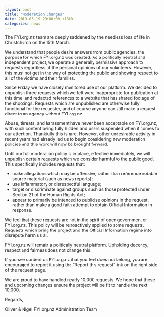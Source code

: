 ```yaml
---
layout: post
title: "Moderation Changes"
date: 2019-03-19 23:00:00 +1300
categories: news
---
```


The FYI.org.nz team are deeply saddened by the needless loss of life in Christchurch on the 15th March.

We understand that people desire answers from public agencies, the purpose for which FYI.org.nz was created. As a politically neutral and independent project, we operate a generally permissive approach to requests regardless of the personal opinions of our volunteers. However, this must not get in the way of protecting the public and showing respect to all of the victims and their families.

Since Friday we have closely monitored use of our platform.  We decided to unpublish three requests which we felt were inappropriate for publication at this time, and redacted references to a website that has shared footage of the shootings. Requests which are unpublished are otherwise fully functional for the requester, and of course anyone can still make a request direct to an agency without FYI.org.nz.

Abuse, threats, and harassment have never been acceptable on FYI.org.nz, with such content being fully hidden and users suspended when it comes to our attention. Thankfully this is rare. However, other undesirable activity in recent years had already led us to begin considering new moderation policies and this work will now be brought forward.

Until our full moderation policy is in place, effective immediately, we will unpublish certain requests which we consider harmful to the public good. This specifically includes requests that:

* make allegations which may be offensive, rather than reference notable source material (such as news reports);
* use inflammatory or disrespectful language;
* target or discriminate against groups such as those protected under Section 21 of the Human Rights Act;
* appear to primarily be intended to publicise opinions in the request, rather than make a good faith attempt to obtain Official Information in response.

We feel that these requests are not in the spirit of open government or FYI.org.nz.  This policy will be retroactively applied to some requests. Requests which bring the project and the Official Information regime into disrepute harm us all.

FYI.org.nz will remain a politically neutral platform. Upholding decency, respect and fairness does not change this.

If you see content on FYI.org.nz that you feel does not belong, you are encouraged to report it using the “Report this request” link on the right side of the request page.

We are proud to have handled nearly 10,000 requests. We hope that these and upcoming changes ensure the project will be fit to handle the next 10,000.

Regards,

Oliver & Nigel
FYI.org.nz Administration Team
